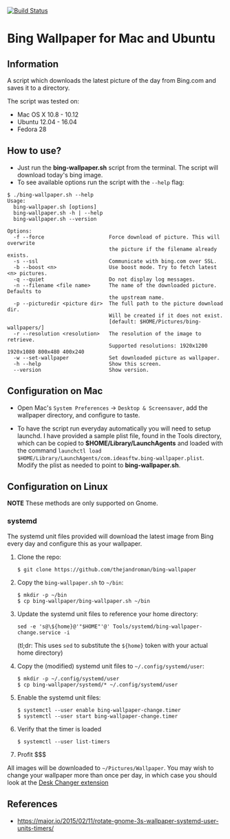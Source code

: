 [![Build Status](https://travis-ci.org/thejandroman/bing-wallpaper.svg?branch=travis)](https://travis-ci.org/thejandroman/bing-wallpaper)

# Bing Wallpaper for Mac and Ubuntu

## Information

A script which downloads the latest picture of the day from Bing.com and saves
it to a directory.

The script was tested on:

- Mac OS X 10.8 - 10.12
- Ubuntu 12.04 - 16.04
- Fedora 28

## How to use?

* Just run the **bing-wallpaper.sh** script from the terminal. The script will
  download today's bing image.
* To see available options run the script with the `--help` flag:

```
$ ./bing-wallpaper.sh --help
Usage:
  bing-wallpaper.sh [options]
  bing-wallpaper.sh -h | --help
  bing-wallpaper.sh --version

Options:
  -f --force                     Force download of picture. This will overwrite
                                 the picture if the filename already exists.
  -s --ssl                       Communicate with bing.com over SSL.
  -b --boost <n>                 Use boost mode. Try to fetch latest <n> pictures.
  -q --quiet                     Do not display log messages.
  -n --filename <file name>      The name of the downloaded picture. Defaults to
                                 the upstream name.
  -p --picturedir <picture dir>  The full path to the picture download dir.
                                 Will be created if it does not exist.
                                 [default: $HOME/Pictures/bing-wallpapers/]
  -r --resolution <resolution>   The resolution of the image to retrieve.
                                 Supported resolutions: 1920x1200 1920x1080 800x480 400x240
  -w --set-wallpaper             Set downloaded picture as wallpaper.
  -h --help                      Show this screen.
  --version                      Show version.
```

## Configuration on Mac

* Open Mac's `System Preferences` -> `Desktop & Screensaver`, add the wallpaper
  directory, and configure to taste.

* To have the script run everyday automatically you will need to setup
  launchd. I have provided a sample plist file, found in the Tools directory,
  which can be copied to **$HOME/Library/LaunchAgents** and loaded with the
  command `launchctl load
  $HOME/Library/LaunchAgents/com.ideasftw.bing-wallpaper.plist`. Modify the
  plist as needed to point to **bing-wallpaper.sh**.

## Configuration on Linux

**NOTE** These methods are only supported on Gnome.

### systemd

The systemd unit files provided will download the latest image from Bing every
day and configure this as your wallpaper.

1. Clone the repo:

   ```
   $ git clone https://github.com/thejandroman/bing-wallpaper
   ```

2. Copy the ``bing-wallpaper.sh`` to ``~/bin``:

   ```
   $ mkdir -p ~/bin
   $ cp bing-wallpaper/bing-wallpaper.sh ~/bin
   ```

3. Update the systemd unit files to reference your home directory:

   ```
   sed -e 's@\${home}@'"$HOME"'@' Tools/systemd/bing-wallpaper-change.service -i
   ```

   (tl;dr: This uses `sed` to substitute the `${home}` token with your actual
   home directory)

3. Copy the (modified) systemd unit files to ``~/.config/systemd/user``:

   ```
   $ mkdir -p ~/.config/systemd/user
   $ cp bing-wallpaper/systemd/* ~/.config/systemd/user
   ```

4. Enable the systemd unit files:

   ```
   $ systemctl --user enable bing-wallpaper-change.timer
   $ systemctl --user start bing-wallpaper-change.timer
   ```

5. Verify that the timer is loaded

   ```
   $ systemctl --user list-timers
   ```

6. Profit $$$

All images will be downloaded to `~/Pictures/Wallpaper`. You may wish to
change your wallpaper more than once per day, in which case you should look at
the [Desk Changer
extension](https://extensions.gnome.org/extension/1131/desk-changer/)

## References

* https://major.io/2015/02/11/rotate-gnome-3s-wallpaper-systemd-user-units-timers/
